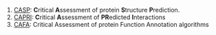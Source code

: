 
1. [CASP](https://predictioncenter.org/): **C**ritical **A**ssessment of protein **S**tructure **P**rediction.
1. [CAPRI](https://www.capri-docking.org/about/): **C**ritical **A**ssessment of **PR**edicted **I**nteractions 
1. [CAFA](https://www.biofunctionprediction.org/cafa/): Critical Assessment of protein Function Annotation algorithms 


